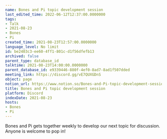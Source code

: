 ```yaml
---
name: Bones and Pi topic development session
last_edited_time: 2022-06-12T12:37:00.0000000
tags:
- Talk
- 2021-08-23
- Bones
- Pi
created_time: 2021-08-23T12:57:00.0000000
language_level: No limit
id: be2403c3-ee60-4ff1-801c-d1f56dfefb13
archived: false
parent_type: database_id
talktime: 2021-08-23T14:00:00.0000000
parent_database_id: e9339446-880f-4ef0-8ad7-8ad1f507dded
meeting_link: https://discord.gg/vE7QUXGDnS
object: page
notion_url: https://www.notion.so/Bones-and-Pi-topic-development-session-be2403c3ee604ff1801cd1f56dfefb13
title: Bones and Pi topic development session
platform: Discord
indexDate: 2021-08-23
hosts:
- Bones
- Pi
---
```


Bones and Pi gets together weekly to develop our next topic for discussion.
Anyone is welcome to pop in!










